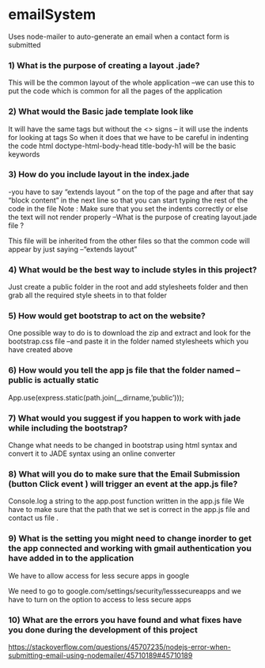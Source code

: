 # emailSystem
Uses node-mailer to auto-generate an email when a contact form is submitted

### 1)	What is the purpose of creating a layout .jade?
This will be the common layout of the whole application –we can use this to put the code which is common for all the pages of the application

### 2)	What would the Basic jade template look like
It will have the same tags but without the <> signs – it will use the indents for looking at tags
So when it does that we have to be careful in indenting the code html doctype-html-body-head title-body-h1 will be the basic keywords

### 3)	How do you include layout in the index.jade
-you have to say “extends layout ” on the top of the page and after that say “block content” in the next line so that you can start typing the rest of the code in the file
Note : Make sure that you set the indents correctly or else the text will not render properly –What is the purpose of creating layout.jade file ?

This file will be inherited from the other files so that the common code will appear by just saying –“extends layout”

### 4)	What would be the best way to include styles in this project?
Just create a public folder in the root and add stylesheets folder and then grab all the required style sheets in to that folder

### 5)	How would get bootstrap to act on the website?
One possible way to do is to download the zip and extract and look for the bootstrap.css file –and paste it in the folder  named stylesheets which you have created above
### 6)	How would you tell the app js file that the folder named –public is actually static
App.use(express.static(path.join(__dirname,’public’)));

### 7)	What would you suggest if you happen to work with jade while including the bootstrap?
Change what needs to be changed in bootstrap using html syntax and convert it to JADE syntax using an online converter

### 8)	What will you do to  make sure that the Email Submission (button Click event ) will trigger an event at the app.js file?
Console.log a string to the app.post function written in the app.js file
We  have to make sure that the path that we set is correct in the app.js file and contact us file .

### 9)	What is the setting you might need to change inorder to get the app connected and working with gmail authentication you have added in to the application
We have to allow access for less secure apps in google 

We need to go to google.com/settings/security/lesssecureapps and we have to turn on the option to access to less secure apps

### 10)	What are the errors you have found and what fixes have you done during the development of this project
https://stackoverflow.com/questions/45707235/nodejs-error-when-submitting-email-using-nodemailer/45710189#45710189 



